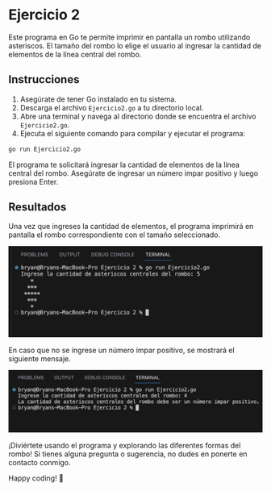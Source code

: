 # Ejercicio 2

Este programa en Go te permite imprimir en pantalla un rombo utilizando asteriscos. El tamaño del rombo lo elige el usuario al ingresar la cantidad de elementos de la línea central del rombo.

## Instrucciones

1. Asegúrate de tener Go instalado en tu sistema.
2. Descarga el archivo `Ejercicio2.go` a tu directorio local.
3. Abre una terminal y navega al directorio donde se encuentra el archivo `Ejercicio2.go`.
4. Ejecuta el siguiente comando para compilar y ejecutar el programa:

```bash
go run Ejercicio2.go
```

El programa te solicitará ingresar la cantidad de elementos de la línea central del rombo. Asegúrate de ingresar un número impar positivo y luego presiona Enter.

## Resultados

Una vez que ingreses la cantidad de elementos, el programa imprimirá en pantalla el rombo correspondiente con el tamaño seleccionado.

![Screenshot (160)](https://github.com/Bryancampos20/LenguajesDeProgramacion/blob/main/Recursos/Go/Ejercicio2a.png)

En caso que no se ingrese un número impar positivo, se mostrará el siguiente mensaje.

![Screenshot (160)](https://github.com/Bryancampos20/LenguajesDeProgramacion/blob/main/Recursos/Go/Ejercicio2b.png)

¡Diviértete usando el programa y explorando las diferentes formas del rombo! Si tienes alguna pregunta o sugerencia, no dudes en ponerte en contacto conmigo.

Happy coding! 🚀